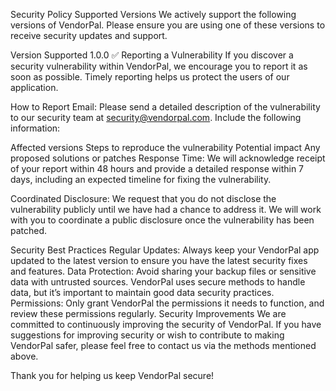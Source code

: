 Security Policy
Supported Versions
We actively support the following versions of VendorPal. Please ensure you are using one of these versions to receive security updates and support.

Version	Supported
1.0.0	:white_check_mark:
Reporting a Vulnerability
If you discover a security vulnerability within VendorPal, we encourage you to report it as soon as possible. Timely reporting helps us protect the users of our application.

How to Report
Email: Please send a detailed description of the vulnerability to our security team at security@vendorpal.com. Include the following information:

Affected versions
Steps to reproduce the vulnerability
Potential impact
Any proposed solutions or patches
Response Time: We will acknowledge receipt of your report within 48 hours and provide a detailed response within 7 days, including an expected timeline for fixing the vulnerability.

Coordinated Disclosure: We request that you do not disclose the vulnerability publicly until we have had a chance to address it. We will work with you to coordinate a public disclosure once the vulnerability has been patched.

Security Best Practices
Regular Updates: Always keep your VendorPal app updated to the latest version to ensure you have the latest security fixes and features.
Data Protection: Avoid sharing your backup files or sensitive data with untrusted sources. VendorPal uses secure methods to handle data, but it’s important to maintain good data security practices.
Permissions: Only grant VendorPal the permissions it needs to function, and review these permissions regularly.
Security Improvements
We are committed to continuously improving the security of VendorPal. If you have suggestions for improving security or wish to contribute to making VendorPal safer, please feel free to contact us via the methods mentioned above.

Thank you for helping us keep VendorPal secure!
